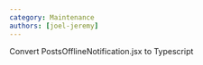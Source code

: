 ```yaml
---
category: Maintenance
authors: [joel-jeremy]
---
```


Convert PostsOfflineNotification.jsx to Typescript
